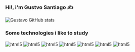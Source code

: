 ### Hi!, i'm Gustvo Santiago ✍️

![Gustavo GitHub stats](https://github-readme-stats.vercel.app/api?username=gustavo&show_icons=true&theme=transparent)


### Some technologies i like to study
<div>
<img align = "center" src ="https://img.shields.io/badge/.NET-5C2D91?style=for-the-badge&logo=.net&logoColor=white" alt = "html5">
<img align = "center" src ="https://img.shields.io/badge/C%23-239120?style=for-the-badge&logo=c-sharp&logoColor=white" alt = "html5">
<img align = "center" src ="https://img.shields.io/badge/Git-E34F26?style=for-the-badge&logo=git&logoColor=white" alt = "html5">
<img align = "center" src ="https://img.shields.io/badge/MariaDB-01529E?style=for-the-badge&logo=mariadb&logoColor=white" alt = "html5">
<img align = "center" src ="https://img.shields.io/badge/MySQL-00000F?style=for-the-badge&logo=mysql&logoColor=white" alt = "html5"> 
<img align = "center" src ="https://img.shields.io/badge/Xamarin-3498DB?style=for-the-badge&logo=xamarin&logoColor=white" alt = "html5">
<img align = "center" src ="https://img.shields.io/badge/SQLite-07405E?style=for-the-badge&logo=sqlite&logoColor=white" alt = "html5">
</div>


	
 
 
